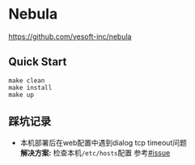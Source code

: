 # Nebula
https://github.com/vesoft-inc/nebula

## Quick Start
```
make clean
make install
make up
```

## 踩坑记录
- 本机部署后在web配置中遇到dialog tcp timeout问题  
  **解决方案:** 检查本机`/etc/hosts`配置 参考[#issue](https://github.com/vesoft-inc/nebula-web-docker/issues/67)


